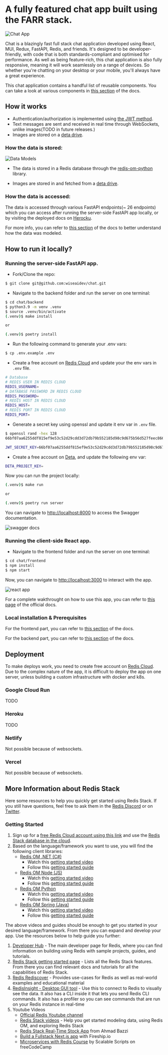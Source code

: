 # A fully featured chat app built using the FARR stack.

![Chat App](./docs/static/images/send-images.png "Chat App")

Chat is a blazingly fast full stack chat application developed using React, MUI, Redux, FastAPI, Redis, and friends. It's designed to be developer-friendly, with code that is both standards-compliant and optimised for performance. As well as being feature-rich, this chat application is also fully responsive, meaning it will work seamlessly on a range of devices. So whether you're chatting on your desktop or your mobile, you'll always have a great experience.

This chat application contains a handful list of reusable components. You can take a look at various components in [this section](https://chat-docs.wiseai.dev/folder-structure) of the docs.

## How it works

- Authentication/authorization is implemented using [the JWT method](https://jwt.io/introduction).
- Text messages are sent and received in real time through WebSockets, unlike images(TODO in future releases.)
- Images are stored on a [deta drive](https://docs.deta.sh/docs/drive/about).

### How the data is stored:

![Data Models](./docs/static/images/tables.png "Data Models")

- The data is stored in a Redis database through the [redis-om-python](https://github.com/redis/redis-om-python) library. 

- Images are stored in and fetched from a [deta drive](https://docs.deta.sh/docs/drive/about).

### How the data is accessed:

The data is accessed through various FastAPI endpoints(~ 26 endpoints) which you can access after running the server-side FastAPI app locally, or by visiting the deployed docs on [Herocku](https://fastapi-herock.herokuapp.com/docs#/).

For more info, you can refer to [this section](https://chat-docs.wiseai.dev/data-models) of the docs to better understand how the data was modeled.

## How to run it locally?

### Running the server-side FastAPI app.

- Fork/Clone the repo:

```sh
$ git clone git@github.com:wiseaidev/chat.git
```

- Navigate to the backend folder and run the server on one terminal:

```sh
$ cd chat/backend
$ python3.9 -m venv .venv
$ source .venv/bin/activate
(.venv)$ make install

or

(.venv)$ poetry install
```

- Run the following command to generate your .env vars:

```sh
$ cp .env.example .env
```

- Create a free account on [Redis Cloud](https://redis.info/try-free-dev-to) and update your the env vars in `.env` file.

```sh
# Database
# REDIS USER IN REDIS CLOUD
REDIS_USERNAME=
# DATABASE PASSWORD IN REDIS CLOUD
REDIS_PASSWORD=
# REDIS HOST IN REDIS CLOUD
REDIS_HOST=
# REDIS PORT IN REDIS CLOUD
REDIS_PORT=
```

- Generate a secret key using openssl and update it env var in `.env` file.

```sh
$ openssl rand -hex 128
66bf07aa6255ddf815ef9e53c52d29cdd3d72db79b552185d98c9d675b56d527feec866669ecd9f5090ed4579e1d7e095a6369c3483386b8161fe7ad25034c8565fa37f644f43f0b3b6d5768c6b09a12a7dde29391490a3fc201b796d0a569d62e1b325dcb4989154f1e2e9acbc917f7795b8ae74d1a8fd7bd7f1876ea19f6c4
```

```sh
JWT_SECRET_KEY=66bf07aa6255ddf815ef9e53c52d29cdd3d72db79b552185d98c9d675b56d527feec866669ecd9f5090ed4579e1d7e095a6369c3483386b8161fe7ad25034c8565fa37f644f43f0b3b6d5768c6b09a12a7dde29391490a3fc201b796d0a569d62e1b325dcb4989154f1e2e9acbc917f7795b8ae74d1a8fd7bd7f1876ea19f6c4
```

- Create a free account on [Deta](https://www.deta.sh/), and update the following env var:

```sh
DETA_PROJECT_KEY=
```

Now you can run the project locally:

```sh
(.venv)$ make run

or

(.venv)$ poetry run server
```

You can navigate to [http://localhost:8000](http://localhost:8000) to access the Swagger documentation.

![swagger docs](./docs/static/images/swagger.png "swagger docs")

### Running the client-side React app.

- Navigate to the frontend folder and run the server on one terminal:

```sh
$ cd chat/frontend
$ npm install
$ npm start
```

Now, you can navigate to [http://localhost:3000](http://localhost:3000) to interact with the app.

![react app](./docs/static/images/signin.png "react app")

For a complete wakthrought on how to use this app, you can refer to [this page](https://chat-docs.wiseai.dev/demo) of the official docs.

### Local installation & Prerequisites

For the frontend part, you can refer to [this section](https://chat-docs.wiseai.dev/installation) of the docs.

For the backend part, you can refer to [this section](https://chat-docs.wiseai.dev/backend-installation) of the docs.

## Deployment

To make deploys work, you need to create free account on [Redis Cloud](https://redis.info/try-free-dev-to). Due to the complex nature of the app, it is difficult to deploy the app on one server, unless building a custom infrastructure with docker and k8s.

### Google Cloud Run

TODO

### Heroku

TODO

### Netlify

Not possible because of websockets.

### Vercel

Not possible because of websockets.

## More Information about Redis Stack

Here some resources to help you quickly get started using Redis Stack. If you still have questions, feel free to ask them in the [Redis Discord](https://discord.gg/redis) or on [Twitter](https://twitter.com/redisinc).

### Getting Started

1. Sign up for a [free Redis Cloud account using this link](https://redis.info/try-free-dev-to) and use the [Redis Stack database in the cloud](https://developer.redis.com/create/rediscloud).
1. Based on the language/framework you want to use, you will find the following client libraries:
    - [Redis OM .NET (C#)](https://github.com/redis/redis-om-dotnet)
        - Watch this [getting started video](https://www.youtube.com/watch?v=ZHPXKrJCYNA)
        - Follow this [getting started guide](https://redis.io/docs/stack/get-started/tutorials/stack-dotnet/)
    - [Redis OM Node (JS)](https://github.com/redis/redis-om-node)
        - Watch this [getting started video](https://www.youtube.com/watch?v=KUfufrwpBkM)
        - Follow this [getting started guide](https://redis.io/docs/stack/get-started/tutorials/stack-node/)
    - [Redis OM Python](https://github.com/redis/redis-om-python)
        - Watch this [getting started video](https://www.youtube.com/watch?v=PPT1FElAS84)
        - Follow this [getting started guide](https://redis.io/docs/stack/get-started/tutorials/stack-python/)
    - [Redis OM Spring (Java)](https://github.com/redis/redis-om-spring)
        - Watch this [getting started video](https://www.youtube.com/watch?v=YhQX8pHy3hk)
        - Follow this [getting started guide](https://redis.io/docs/stack/get-started/tutorials/stack-spring/)

The above videos and guides should be enough to get you started in your desired language/framework. From there you can expand and develop your app. Use the resources below to help guide you further:

1. [Developer Hub](https://redis.info/devhub) - The main developer page for Redis, where you can find information on building using Redis with sample projects, guides, and tutorials.
1. [Redis Stack getting started page](https://redis.io/docs/stack/) - Lists all the Redis Stack features. From there you can find relevant docs and tutorials for all the capabilities of Redis Stack.
1. [Redis Rediscover](https://redis.com/rediscover/) - Provides use-cases for Redis as well as real-world examples and educational material
1. [RedisInsight - Desktop GUI tool](https://redis.info/redisinsight) - Use this to connect to Redis to visually see the data. It also has a CLI inside it that lets you send Redis CLI commands. It also has a profiler so you can see commands that are run on your Redis instance in real-time
1. Youtube Videos
    - [Official Redis Youtube channel](https://redis.info/youtube)
    - [Redis Stack videos](https://www.youtube.com/watch?v=LaiQFZ5bXaM&list=PL83Wfqi-zYZFIQyTMUU6X7rPW2kVV-Ppb) - Help you get started modeling data, using Redis OM, and exploring Redis Stack
    - [Redis Stack Real-Time Stock App](https://www.youtube.com/watch?v=mUNFvyrsl8Q) from Ahmad Bazzi
    - [Build a Fullstack Next.js app](https://www.youtube.com/watch?v=DOIWQddRD5M) with Fireship.io
    - [Microservices with Redis Course](https://www.youtube.com/watch?v=Cy9fAvsXGZA) by Scalable Scripts on freeCodeCamp